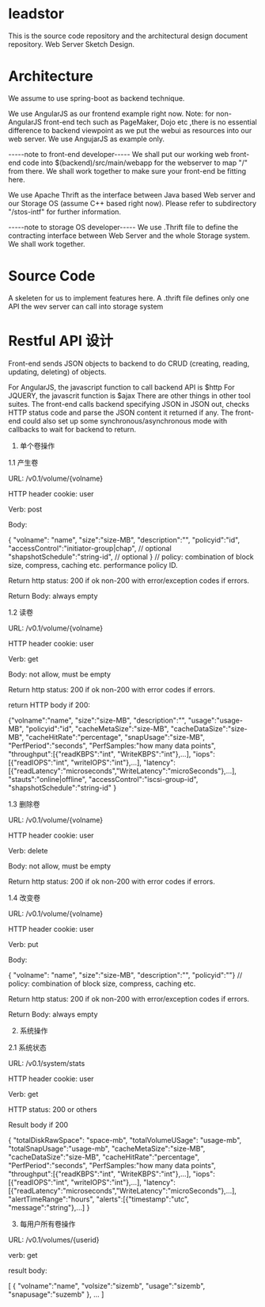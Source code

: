 # leadstor
This is the source code repository and the architectural design document repository.
Web Server Sketch Design.

# Architecture

We assume to use spring-boot as backend technique.

We use AngularJS as our frontend example right now.
Note: for non-AngularJS front-end tech such as PageMaker, Dojo etc ,there 
is no essential difference to backend viewpoint as we put the webui
as resources into our web server. We use AngujarJS as example only. 

-----note to front-end developer-----
We shall put our working web front-end code into $(backend)/src/main/webapp for the webserver to
map "/" from there. We shall work together to make sure your front-end be fitting here.

We use Apache Thrift as the interface between Java based Web server and our Storage OS (assume C++
based right now).  Please refer to subdirectory "/stos-intf" for further information.

-----note to storage OS developer-----
We use .Thrift file to define the contracting interface between Web Server and the whole Storage
system. We shall work together.

# Source Code

A skeleten for us to implement features here.
A .thrift file defines only one API the wev server can call into storage system

# Restful API 设计
Front-end sends JSON objects to backend to do CRUD (creating, reading, updating, deleting) of objects. 

For AngularJS, the javascript function to call backend API is $http
For JQUERY, the javascrit function is $ajax
There are other things in other tool suites. 
The front-end calls backend specifying JSON in JSON out, checks HTTP status code and parse the JSON content it returned if any. 
The front-end could also set up some synchronous/asynchronous mode with callbacks to wait for backend to return.

1. 单个卷操作

1.1 产生卷

URL:   /v0.1/volume/{volname}

HTTP header cookie: user

Verb: post

Body:

{ "volname": "name", 
"size":"size-MB", 
"description":"", 
"policyid":"id",
"accessControl":"initiator-group|chap",  // optional
"shapshotSchedule":"string-id",   // optional
} 
// policy: combination of block size, compress, caching etc. performance policy ID.

Return http status: 200 if ok
       non-200 with error/exception codes if errors. 

Return Body: always empty

1.2 读卷

URL:   /v0.1/volume/{volname}

HTTP header cookie: user

Verb: get

Body: not allow, must be empty

Return http status: 200 if ok
        non-200 with error codes if errors. 

return HTTP body if 200: 

{"volname":"name", "size":"size-MB", "description":"",
"usage":"usage-MB", "policyid":"id", "cacheMetaSize":"size-MB", "cacheDataSize":"size-MB",
"cacheHitRate":"percentage", "snapUsage":"size-MB", 
"PerfPeriod":"seconds", "PerfSamples:"how many data points",
"throughput":[{"readKBPS":"int", "WriteKBPS":"int"},...],
"iops":[{"readIOPS":"int", "writeIOPS":"int"},...],
"latency":[{"readLatency":"microseconds","WriteLatency":"microSeconds"},...],
"stauts":"online|offline",
"accessControl":"iscsi-group-id",
"shapshotSchedule":"string-id"
}

1.3 删除卷

URL:   /v0.1/volume/{volname}

HTTP header cookie: user

Verb: delete

Body: not allow, must be empty

Return http status: 200 if ok
        non-200 with error codes if errors. 


1.4 改变卷

URL:   /v0.1/volume/{volname}

HTTP header cookie: user

Verb: put

Body:

{ "volname": "name", "size":"size-MB", "description":"", "policyid":""} 
// policy: combination of block size, compress, caching etc. 

Return http status: 200 if ok
       non-200 with error/exception codes if errors. 

Return Body: always empty

2. 系统操作

2.1 系统状态 

URL: /v0.1/system/stats

HTTP header cookie: user

Verb: get

HTTP status: 200 or others

Result body if 200

{
"totalDiskRawSpace": "space-mb",
"totalVolumeUSage": "usage-mb",
"totalSnapUsage":"usage-mb",
"cacheMetaSize":"size-MB", 
"cacheDataSize":"size-MB",
"cacheHitRate":"percentage",
"PerfPeriod":"seconds", "PerfSamples:"how many data points",
"throughput":[{"readKBPS":"int", "WriteKBPS":"int"},...],
"iops":[{"readIOPS":"int", "writeIOPS":"int"},...],
"latency":[{"readLatency":"microseconds","WriteLatency":"microSeconds"},...],
"alertTimeRange":"hours",
"alerts":[{"timestamp":"utc", "message":"string"},...]
}

3. 每用户所有卷操作

URL:   /v0.1/volumes/{userid}

verb: get

result body:

[
{
"volname":"name",
"volsize":"sizemb",
"usage":"sizemb",
"snapusage":"suzemb"
},
...
]

